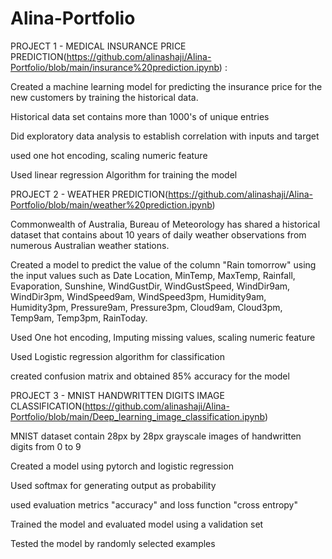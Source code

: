 # Alina-Portfolio

PROJECT 1 - MEDICAL INSURANCE PRICE PREDICTION(https://github.com/alinashaji/Alina-Portfolio/blob/main/insurance%20prediction.ipynb)
: 

Created a machine learning model for predicting the insurance price for the new customers by training the historical data.

Historical data set contains more than 1000's of unique entries

Did exploratory data analysis to establish correlation with inputs and target

 used one hot encoding, scaling numeric feature
 
 Used linear regression Algorithm for training the model 
 
 
 
 
 


 PROJECT 2 - WEATHER PREDICTION(https://github.com/alinashaji/Alina-Portfolio/blob/main/weather%20prediction.ipynb)

Commonwealth of Australia, Bureau of Meteorology has shared a historical dataset that contains about 10 years of daily weather observations from numerous Australian weather stations.

Created a model to predict the value of the column "Rain tomorrow" using the input values such as Date Location, MinTemp, MaxTemp, Rainfall, Evaporation, Sunshine, WindGustDir, WindGustSpeed, WindDir9am, WindDir3pm, WindSpeed9am, WindSpeed3pm, Humidity9am, Humidity3pm, Pressure9am, Pressure3pm, Cloud9am, Cloud3pm, Temp9am, Temp3pm, RainToday.

Used One hot encoding, Imputing missing values, scaling numeric feature

Used Logistic regression algorithm for classification

created confusion matrix and obtained 85% accuracy for the model

PROJECT 3 - MNIST HANDWRITTEN DIGITS IMAGE CLASSIFICATION(https://github.com/alinashaji/Alina-Portfolio/blob/main/Deep_learning_image_classification.ipynb)

MNIST dataset contain 28px by 28px grayscale images of handwritten digits from 0 to 9

Created a model using pytorch and logistic regression

Used softmax for generating output as probability

used evaluation metrics "accuracy" and loss function "cross entropy"

Trained the model and evaluated model using a validation set

Tested the model by randomly selected examples
